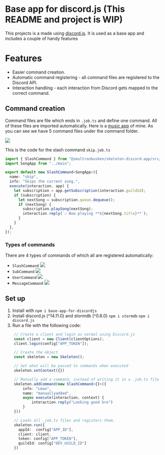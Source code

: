 # Base app for discord.js (This README and project is WIP)

This projects is a made using [discord.js](https://discord.js.org/#/). It is used as a base app and includes a couple of handy features

# Features

- Easier command creation.
- Automatic command registering - all command files are registered to the Discord API.
- Interaction handling - each interaction from Discord gets mapped to the correct command.

## Command creation

Command files are file which ends in `.job.ts` and define one command. All of these files are imported automatically. Here is a [music app](https://github.com/smultronbusken/discord-music-app) of mine. As you can see we have 5 command files under the command folder.

![](https://i.imgur.com/IXJaqDc.png)

This is the code for the slash command `skip.job.ts`

```typescript
import { SlashCommand } from "@smultronbusken/skeleton-discord-app/src/Jobs";
import SongApp from "../main";

export default new SlashCommand<SongApp>({
  name: "skip",
  info: "Skips the current song.",
  execute(interaction, app) {
    let subscription = app.getSubscription(interaction.guildId);
    if (subscription) {
      let nextSong = subscription.queue.dequeue();
      if (nextSong) {
        subscription.playSong(nextSong);
        interaction.reply(`🎶 Now playing **${nextSong.title}**`);
      }
    }
  },
});
```

### Types of commands

There are 4 types of commands of which all are registered automatically:

- `SlashCommand`
  ![](https://i.imgur.com/mym1QSP.png)
- `SubCommand`
  ![](https://i.imgur.com/UJLveKP.png)
- `UserCommand`
  ![](https://i.imgur.com/hPjR4aj.png)
- `MessageCommand`
  ![](https://i.imgur.com/mSdkaLw.png)

## Set up

1. Install with `npm i base-app-for-discordjs`
2. Install discord.js (^14.11.0) and stormdb (^0.6.0) `npm i stormdb` `npm i discord.js`  
3. Run a file with the following code:

```typescript
    // Create a client and login as normal using Discord.js
    const client = new Client(clientOptions);
    client.login(config["APP_TOKEN"]);

    // Create the object
    const skeleton = new Skeleton();

    // Set what will be passed to commands when executed
    skeleton.setContext({})

    // Manually add a command, instead of writing it in a .job.ts file
    skeleton.addCommand(new SlashCommand<{}>({
        info: "Lmao",
        name: "manuallyadded",
        async execute(interaction, context) { 
            interaction.reply("Looking good bro")
        }
    }))

    // Loads all .job.ts files and registers them.
    skeleton.run({
      appId:  config["APP_ID"],
      client: client,
      token: config["APP_TOKEN"],
      guildId: config["DEV_GUILD_ID"]
    })
```
